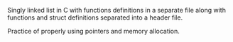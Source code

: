 
Singly linked list in C with functions definitions in a separate file along with functions and struct definitions separated into a header file.

Practice of properly using pointers and memory allocation. 